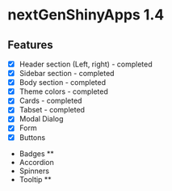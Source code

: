 # nextGenShinyApps 1.4

## Features

- [x] Header section (Left, right) - completed
- [x] Sidebar section - completed
- [x] Body section - completed
- [x] Theme colors - completed
- [x] Cards - completed
- [x] Tabset - completed
- [x] Modal Dialog
- [x] Form
- [x] Buttons
* Badges **
* Accordion
* Spinners
* Tooltip **
